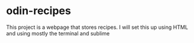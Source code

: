 # odin-recipes

This project is a webpage that stores recipes. I will set this up using HTML and using mostly the terminal and sublime 
